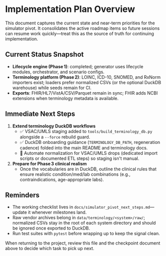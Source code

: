 # Implementation Plan Overview

This document captures the current state and near-term priorities for the simulator pivot. It consolidates the active roadmap items so future sessions can resume work quickly—treat this as the source of truth for continuing implementation.

## Current Status Snapshot
- **Lifecycle engine (Phase 1)**: completed; generator uses lifecycle modules, orchestrator, and scenario configs.
- **Terminology platform (Phase 2)**: LOINC, ICD-10, SNOMED, and RxNorm importers exist; loaders prefer normalized CSVs (or the optional DuckDB warehouse) while seeds remain for CI.
- **Exports**: FHIR/HL7/VistA/CSV/Parquet remain in sync; FHIR adds NCBI extensions when terminology metadata is available.

## Immediate Next Steps
1. **Extend terminology DuckDB workflows**
   - ✅ VSAC/UMLS staging added to `tools/build_terminology_db.py` alongside a `--force` rebuild guard.
   - ✅ DuckDB onboarding guidance (`TERMINOLOGY_DB_PATH`, regeneration cadence) folded into the main README and terminology docs.
   - 🔄 Automate normalization for VSAC/UMLS drops (dedicated import scripts or documented ETL steps) so staging isn't manual.
2. **Prepare for Phase 3 clinical realism**
   - Once the vocabularies are in DuckDB, outline the clinical rules that ensure realistic condition/med/lab combinations (e.g., contraindications, age-appropriate labs).

## Reminders
- The working checklist lives in `docs/simulator_pivot_next_steps.md`—update it whenever milestones land.
- Raw vendor archives belong in `data/terminology/<system>/raw/`; normalized CSVs stay in the root of each system directory and should be ignored once exported to DuckDB.
- Run test suites with `pytest` before wrapping up to keep the signal clean.

When returning to the project, review this file and the checkpoint document above to decide which task to pick up next.
